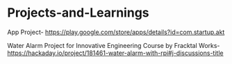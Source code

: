 # Projects-and-Learnings


App Project-
https://play.google.com/store/apps/details?id=com.startup.akt

Water Alarm Project for Innovative Engineering Course by Fracktal Works-
https://hackaday.io/project/181461-water-alarm-with-rpi#j-discussions-title
